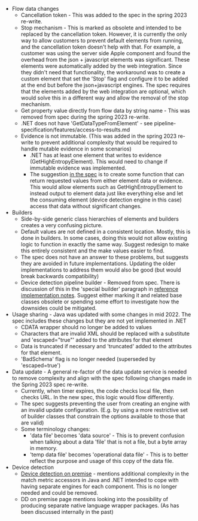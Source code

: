 - Flow data changes
  - Cancellation token - This was added to the spec in the spring 2023 re-write.
  - Stop mechanism - This is marked as obsolete and intended to be replaced by the cancellation token. However, it is 
    currently the only way to allow customers to prevent default elements from running, and the cancellation token 
    doesn't help with that. 
    For example, a customer was using the server side Apple component and found the overhead from the json + javascript
    elements was significant. These elements were automatically added by the web integration.
    Since they didn't need that functionality, the workaround was to create a custom element that set the 'Stop' flag 
    and configure it to be added at the end but before the json+javascript engines.
    The spec requires that the elements added by the web integration are optional, which would solve this in a different
    way and allow the removal of the stop mechanism.
  - Get property value directly from flow data by string name - This was removed from spec during the spring 2023 re-write.
  - .NET does not have 'GetDataTypeFromElement' - see pipeline-specification/features/access-to-results.md
  - Evidence is not immutable. (This was added in the spring 2023 re-write to prevent additional complexity that would be 
    required to handle mutable evidence in some scenarios)
    - .NET has at least one element that writes to evidence (GetHighEntropyElement). This would need to change if immutable 
      evidence was implemented.
    - The suggestion [in the spec](https://github.com/51Degrees/specifications/blob/main/pipeline-specification/features/evidence.md#adding-evidence-values) 
      is to create some function that can return requested values from either element data or evidence. This would allow
      elements such as GetHighEntropyElement to instead output to element data just like everything else and let the 
      consuming element (device detection engine in this case) access that data without significant changes.
- Builders 
  - Side-by-side generic class hierarchies of elements and builders creates a very confusing picture.
  - Default values are not defined in a consistent location. Mostly, this is done in builders. In some cases, doing this 
    would not allow existing logic to function in exactly the same way. Suggest redesign to make this entirely consistent 
    and the make values easier to find.
  - The spec does not have an answer to these problems, but suggests they are avoided in future implementations. Updating 
    the older implementations to address them would also be good (but would break backwards compatibility)
  - Device detection pipeline builder - Removed from spec. There is discussion of this in the 'special builder' paragraph in 
    [reference implementation notes](https://github.com/51Degrees/specifications/blob/main/pipeline-specification/reference-implementation-notes.md#builders). 
    Suggest either marking it and related base classes obsolete or spending some effort to investigate how the downsides 
    could be mitigated. 
- Usage sharing - Java was updated with some changes in mid 2022. The spec includes these changes but they are not yet 
  implemented in .NET
  - CDATA wrapper should no longer be added to values
  - Characters that are invalid XML should be replaced with a substitute and 'escaped="true"' added to the attributes for 
    that element
  - Data is truncated if necessary and 'truncated' added to the attributes for that element.
  - 'BadSchema' flag is no longer needed (superseded by 'escaped=true')
- Data update - A general re-factor of the data update service is needed to remove complexity and align with the spec following
  changes made in the Spring 2023 spec re-write. 
  - Currently, when timer expires, the code checks local file, then checks URL. In the new spec, this logic would flow 
    differently.
  - The spec suggests preventing the user from creating an engine with an invalid update configuration. (E.g. by using a more 
    restrictive set of builder classes that constrain the options available to those that are valid)
  - Some terminology changes:
    - 'data file' becomes 'data source' - This is to prevent confusion when talking about a data 'file' that is not a file, 
      but a byte array in memory.
    - 'temp data file' becomes 'operational data file' - This is to better reflect the purpose and usage of this copy of the 
      data file.
- Device detection 
  - [Device detection on premise](https://github.com/51Degrees/specifications/blob/main/device-detection-specification/pipeline-elements/device-detection-on-premise.md#element-data) - 
    mentions additional complexity in the match metric accessors in Java and .NET intended to cope with having separate 
    engines for each component. This is no longer needed and could be removed.
  - DD on premise page mentions looking into the possibility of producing separate native language wrapper packages. (As has been discussed internally in the past)
